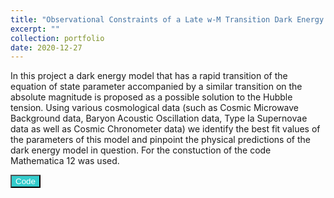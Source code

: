 ```yaml
---
title: "Observational Constraints of a Late w-M Transition Dark Energy Model"
excerpt: ""
collection: portfolio
date: 2020-12-27
---
```


In this project a dark energy model that has a rapid transition of the equation of state parameter accompanied by a similar transition on the absolute magnitude is
proposed as a possible solution to the Hubble tension. Using various cosmological data (such as Cosmic Microwave Background data, Baryon Acoustic Oscillation data, Type Ia Supernovae data as well as Cosmic Chronometer data) we identify the best fit values of the parameters of this model and pinpoint the physical predictions of the dark energy model in question. For the constuction of the code Mathematica 12 was used.

<button style="background-color:#33CCCC; color:white" onclick="location.href='https://github.com/lkazantzi/LwMT-gh-pg-short-code'" type="button"> Code </button>
